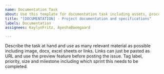 ```yaml
---
name: Documentation Task
about: Use this template for documentation task including assets, processes, and deliverables
title: "[DOCUMENTATION] - Project documentation and specifications"
labels: Documentation
assignees: KaylynFritz, AyeshaBoomgaard

---
```


Describe the task at hand and use as many relevant material as possible including image, docx, excel sheets or links. Links can just be pasted as URL and use the preview feature before posting the issue. Tag label, priority, size and milestone including which sprint this needs to be completed.
